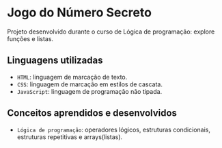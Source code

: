 # Jogo do Número Secreto
Projeto desenvolvido durante o curso de Lógica de programação: explore funções e listas.
## Linguagens utilizadas
- `HTML`: linguagem de marcação de texto.
- `CSS`: linguagem de marcação em estilos de cascata.
- `JavaScript`: linguagem de programação não tipada.
## Conceitos aprendidos e desenvolvidos
- `Lógica de programação`: operadores lógicos, estruturas condicionais, estruturas repetitivas e arrays(listas).
